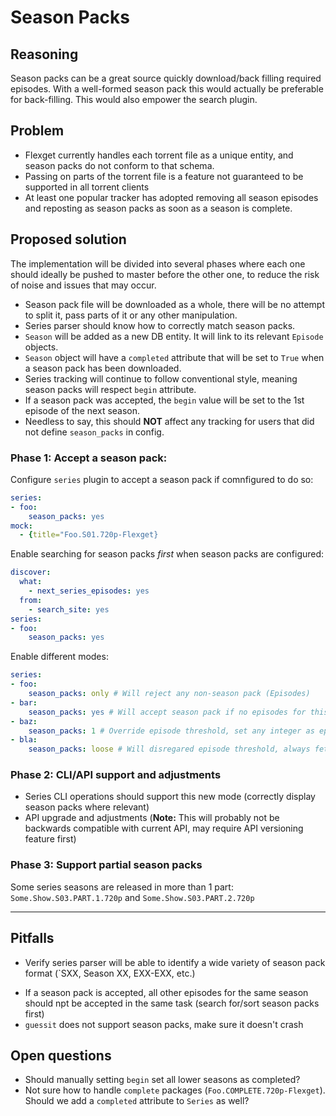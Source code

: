 # Season Packs
## Reasoning 

Season packs can be a great source quickly download/back filling required episodes.
With a well-formed season pack this would actually be preferable for back-filling. This would also empower the search plugin.

## Problem

* Flexget currently handles each torrent file as a unique entity, and season packs do not conform to that schema.
* Passing on parts of the torrent file is a feature not guaranteed to be supported in all torrent clients 
* At least one popular tracker has adopted removing all season episodes and reposting as season packs as soon as a season is complete.

## Proposed solution

The implementation will be divided into several phases where each one should ideally be pushed to master  before the other one, to reduce the risk of noise and issues that may occur.

* Season pack file will be downloaded as a whole, there will be no attempt to split it, pass parts of it or any other manipulation.
* Series parser should know how to correctly match season packs.
* `Season` will be added as a new DB entity. It will link to its relevant `Episode` objects.
* `Season` object will have a `completed` attribute that will be set to `True` when a season pack has been downloaded.
* Series tracking will continue to follow conventional style, meaning season packs will respect `begin` attribute.
* If a season pack was accepted, the `begin` value will be set to the 1st episode of the next season.
* Needless to say, this should **NOT** affect any tracking for users that did not define `season_packs` in config.

### Phase 1: Accept a season pack:
Configure `series` plugin to accept a season pack if comnfigured to do so:
```yaml
series:
- foo:
    season_packs: yes
mock:
  - {title="Foo.S01.720p-Flexget}
```
Enable searching for season packs *first* when season packs are configured:
```yaml
discover:
  what:
    - next_series_episodes: yes
  from:
    - search_site: yes
series:
- foo:
    season_packs: yes
```
Enable different modes:
```yaml
series:
- foo:
    season_packs: only # Will reject any non-season pack (Episodes)
- bar:
    season_packs: yes # Will accept season pack if no episodes for this season have been downloaded (equivilant to setting `0`)
- baz:
    season_packs: 1 # Override episode threshold, set any integer as episode threshold
- bla:
    season_packs: loose # Will disregared episode threshold, always fetch season pack for a non-completed season
```
### Phase 2: CLI/API support and adjustments

- Series CLI operations should support this new mode (correctly display season packs where relevant)
- API upgrade and adjustments (**Note:** This will probably not be backwards compatible with current API, may require API versioning feature first)

### Phase 3: Support partial season packs
Some series seasons are released in more than 1 part:  
`Some.Show.S03.PART.1.720p` and `Some.Show.S03.PART.2.720p`
***

## Pitfalls

* Verify series parser will be able to identify a wide variety of season pack format (`SXX, Season XX, EXX-EXX, etc.)
- If a season pack is accepted, all other episodes for the same season should npt be accepted in the same task (search for/sort season packs first)
- `guessit` does not support season packs, make sure it doesn't crash


## Open questions

- Should manually setting `begin` set all lower seasons as completed?
- Not sure how to handle `complete` packages (`Foo.COMPLETE.720p-Flexget`). Should we add a `completed` attribute to `Series` as well?